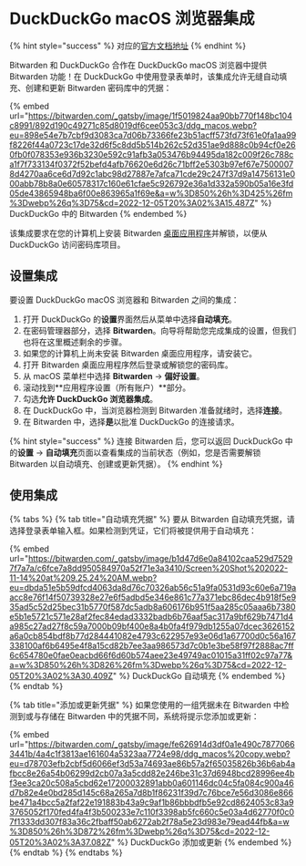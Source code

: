 # DuckDuckGo macOS 浏览器集成

{% hint style="success" %}
对应的[官方文档地址](https://bitwarden.com/help/duckduckgo-macos-browser-integration/)
{% endhint %}

Bitwarden 和 DuckDuckGo 合作在 DuckDuckGo macOS 浏览器中提供 Bitwarden 功能！在 DuckDuckGo 中使用登录表单时，该集成允许无缝自动填充、创建和更新 Bitwarden 密码库中的凭据：

{% embed url="https://bitwarden.com/_gatsby/image/1f5019824aa90bb770f148bc104c8991/892d190c49271c85d8019df6cee053c3/ddg_macos.webp?eu=898e54e7b7cbf9d3083ca7d06b73366fe23b51acff573fd73f61e0fa1aa99f8226f44a0723c17de32d6f5c8dd5b514b262c52d351ae9d888c0b94cf0e260fb0f078353e936b3230e592c91afb3a053476b94495da182c009f26c788ca1f7f733134f0372f52befd4afb76620e6d26c71bff2e5303b97ef67e75000078d4270aa6ce6d7d92c1abc98d27887e7afca71cde29c247f37d9a14756131e000abb78b8a0e60578317c160e61cfae5c926792e36a1d332a590b05a16e3fd05de43865948ba6f00e863965a1f69e&a=w%3D850%26h%3D425%26fm%3Dwebp%26q%3D75&cd=2022-12-05T20%3A02%3A15.487Z" %}
DuckDuckGo 中的 Bitwarden
{% endembed %}

该集成要求在您的计算机上安装 Bitwarden [桌面应用程序](../getting-started/getting-started-desktop.md)并解锁，以便从 DuckDuckGo 访问密码库项目。

## 设置集成 <a href="#set-up-the-integration" id="set-up-the-integration"></a>

要设置 DuckDuckGo macOS 浏览器和 Bitwarden 之间的集成：

1. 打开 DuckDuckGo 的**设置**界面然后从菜单中选择**自动填充**。
2. 在密码管理器部分，选择 **Bitwarden**。向导将帮助您完成集成的设置，但我们也将在这里概述剩余的步骤。
3. 如果您的计算机上尚未安装 Bitwarden 桌面应用程序，请安装它。
4. 打开 Bitwarden 桌面应用程序然后登录或解锁您的密码库。
5. 从 macOS 菜单栏中选择 **Bitwarden** → **偏好设置**。
6. 滚动找到**应用程序设置（所有账户）**部分。
7. 勾选**允许 DuckDuckGo 浏览器集成**。
8. 在 DuckDuckGo 中，当浏览器检测到 Bitwarden 准备就绪时，选择**连接**。
9. 在 Bitwarden 中，选择**是**以批准 DuckDuckGo 的连接请求。

{% hint style="success" %}
连接 Bitwarden 后，您可以返回 DuckDuckGo 中的**设置** → **自动填充**页面以查看集成的当前状态（例如，您是否需要解锁 Bitwarden 以自动填充、创建或更新凭据）。
{% endhint %}

## 使用集成 <a href="#use-the-integration" id="use-the-integration"></a>

{% tabs %}
{% tab title="自动填充凭据" %}
要从 Bitwarden 自动填充凭据，请选择登录表单输入框。如果检测到凭证，它们将被提供用于自动填充：

{% embed url="https://bitwarden.com/_gatsby/image/b1d47d6e0a84102caa529d75297f7a7a/c6fce7a8dd950584970a52f71e3a3410/Screen%20Shot%202022-11-14%20at%209.25.24%20AM.webp?eu=dbda51e5b59dfcd4063da8d76c70326ab56c51a9fa0531d93c60e6a719aacc8e76f14f50739328e27e6f5adbd5e346e861c77a371ebc86dec4b918f5e935ad5c52d25bec31b5770f587dc5adb8a606176b951f5aa285c05aaa6b7380e5b1e5721c571e28af2fec84edad3332badb6b76aaf5ac317a9bf629b7471d4a985c27ad27f8c59a7000b09bf400e8a4b0fa4f979db1255a07dcec3626152a6a0cb854bdf8b77d284441082e4793c622957e93e06d1a67700d0c56a167338100af6b6495e4f8a15cd82b7ee3aa986573d7c0b1e3be58f97f2888ac7ff6c654780e0fae0eacbd66f6d60b574aee23e49749ac01015a31ff02c97a77&a=w%3D850%26h%3D826%26fm%3Dwebp%26q%3D75&cd=2022-12-05T20%3A02%3A30.409Z" %}
DuckDuckGo 自动填充
{% endembed %}
{% endtab %}

{% tab title="添加或更新凭据" %}
如果您使用的一组凭据未在 Bitwarden 中检测到或与存储在 Bitwarden 中的凭据不同，系统将提示您添加或更新：

{% embed url="https://bitwarden.com/_gatsby/image/fe626914d3df0a1e490c78770663441b/4a4c1f3813ae161604a5323aa7724e98/ddg_macos%20copy.webp?eu=d78703efb2cbf5d6066ef3d53a74693ae86b57a2f65035826b36b6ab4afbcc8e26a54b06299d2cb07a3a5cdd82e246be31c37d6948bcd28996ee4bf3ee3ca20c508a5cbd62e17200032891abb0a601146dc04c5fa084c900a46d7b82e4e0bd285d145c68a265a7d8b1f86231f39d7c76bce7e56d3086e866be471a4bcc5a2faf22e191883b43a9c9af1b86bbbdfb5e92cd8624053c83a93765052f170fed4fa4f3b500233e7c110f3398ab5fc660c5e03a4d62770f0c07f1333dd307f83a36c2fbaff50ab6272ab2f78a5e23d983e79ead44fb&a=w%3D850%26h%3D872%26fm%3Dwebp%26q%3D75&cd=2022-12-05T20%3A02%3A37.082Z" %}
DuckDuckGo 添加或更新
{% endembed %}
{% endtab %}
{% endtabs %}

